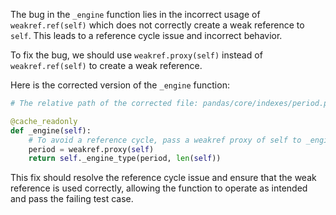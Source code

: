 The bug in the `_engine` function lies in the incorrect usage of `weakref.ref(self)` which does not correctly create a weak reference to `self`. This leads to a reference cycle issue and incorrect behavior.

To fix the bug, we should use `weakref.proxy(self)` instead of `weakref.ref(self)` to create a weak reference.

Here is the corrected version of the `_engine` function:

```python
# The relative path of the corrected file: pandas/core/indexes/period.py

@cache_readonly
def _engine(self):
    # To avoid a reference cycle, pass a weakref proxy of self to _engine_type.
    period = weakref.proxy(self)
    return self._engine_type(period, len(self))
```

This fix should resolve the reference cycle issue and ensure that the weak reference is used correctly, allowing the function to operate as intended and pass the failing test case.